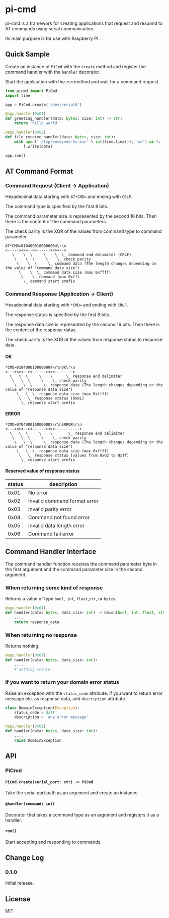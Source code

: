 pi-cmd
=====

pi-cmd is a framework for creating applications that request and respond to AT commands using serial communication.

Its main purpose is for use with Raspberry PI.

## Quick Sample

Create an instance of `PiCmd` with the `create` method and register the command handler with the `handler` decorator.

Start the application with the `run` method and wait for a command request.

```python
from picmd import PiCmd
import time

app = PiCmd.create('/dev/serial0')

@app.handler(0x01)
def greeting_handler(data: bytes, size: int) -> str:
    return 'hello world'

@app.handler(0x02)
def file_receive_handler(data: bytes, size: int):
    with open('./tmp/received-%s.bin' % int(time.time()), 'wb') as f:
        f.write(data)

app.run()
```

## AT Command Format

### Command Request (Client -> Application)

Hexadecimal data starting with `AT*CMD=` and ending with `CRLF`.

The command type is specified by the first 8 bits.

The command parameter size is represented by the second 16 bits. Then there is the content of the command parameters.

The check parity is the XOR of the values ​​from command type to command parameter.

```
AT*CMD=0104000100000004\r\n
<-----><><--><------><><-->
   \    \  \     \    \  \_ command end delimiter (CRLF)
    \    \  \     \    \_ check parity
     \    \  \     \_ command data (The length changes depending on the value of "command data size")
      \    \  \_ command data size (max 0xffff)
       \    \_ command (max 0xff)
        \_ command start prefix
```

### Command Response (Application -> Client)

Hexadecimal data starting with `*CMD=` and ending with `CRLF`.

The response status is specified by the first 8 bits.

The response data size is represented by the second 16 bits. Then there is the content of the response datas.

The check parity is the XOR of the values ​​from response status to response data.

#### OK

```
*CMD=0104000100000004\r\nOK\r\n
<---><><--><------><><-------->
  \   \  \     \    \      \_ response end delimiter
   \   \  \     \    \_ check parity
    \   \  \     \_ response data (The length changes depending on the value of "response data size")
     \   \  \_ response data size (max 0xffff)
      \   \_ response status (0x01)
       \_ response start prefix
```

#### ERROR

```
*CMD=0704000100000002\r\nERROR\r\n
<---><><--><------><><----------->
  \   \  \     \    \       \_ response end delimiter
   \   \  \     \    \_ check parity
    \   \  \     \_ response data (The length changes depending on the value of "response data size")
     \   \  \_ response data size (max 0xffff)
      \   \_ response status (values ​​from 0x02 to 0xff)
       \_ response start prefix
```

#### Reserved value of response status

| status | description |
|---|---|
| 0x01 | No error |
| 0x02 | Invalid command format error |
| 0x03 | Invalid parity error |
| 0x04 | Command not found error |
| 0x05 | Invalid data length error |
| 0x06 | Command fail error |


## Command Handler Interface

The command handler function receives the command parameter byte in the first argument and the command parameter size in the second argument.

### When returning some kind of response

Returns a value of type `bool`,` int`, `float`,`str`, or `bytes`.

```python
@app.handler(0x01)
def handler(data: bytes, data_size: int) -> Union[bool, int, float, str, bytes]:
    ....
    return response_data
```

### When returning no response

Returns nothing.

```python
@app.handler(0x01)
def handler(data: bytes, data_size: int):
    ....
    # nothing return
```

### If you want to return your domain error status

Raise an exception with the `status_code` attribute.
If you want to return error message etc. as response data, add `description` attribute.

```python
class DomainException(Exception):
    status_code = 0xff
    description = 'any error message'

@app.handler(0x01)
def handler(data: bytes, data_size: int):
    ....
    raise DomainException
```

## API

### PiCmd

#### `PiCmd.create(serial_port: str) -> PiCmd`

Take the serial port path as an argument and create an instance.

#### `@handler(command: int)`

Decorator that takes a command type as an argument and registers it as a handler.

#### `run()`

Start accepting and responding to commands.

## Change Log

### 0.1.0

Initial release.

## License

MIT
